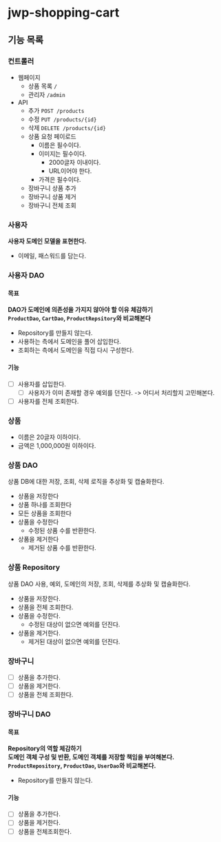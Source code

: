 # jwp-shopping-cart

## 기능 목록

### 컨트롤러

- 웹페이지
    - 상품 목록 `/`
    - 관리자 `/admin`
- API
    - 추가 `POST /products`
    - 수정 `PUT /products/{id}`
    - 삭제 `DELETE /products/{id}`
    - 상품 요청 페이로드
        - 이름은 필수이다.
        - 이미지는 필수이다.
            - 2000글자 이내이다.
            - URL이어야 한다.
        - 가격은 필수이다.
    - 장바구니 상품 추가
    - 장바구니 상품 제거
    - 장바구니 전체 조회

### 사용자

**사용자 도메인 모델을 표현한다.**

- 이메일, 패스워드를 담는다.

### 사용자 DAO

#### 목표

**DAO가 도메인에 의존성을 가지지 않아야 할 이유 체감하기**  
**`ProductDao`, `CartDao`, `ProductRepsitory`와 비교해본다**

- Repository를 만들지 않는다.
- 사용하는 측에서 도메인을 풀어 삽입한다.
- 조회하는 측에서 도메인을 직접 다시 구성한다.

#### 기능

- [ ] 사용자를 삽입한다.
    - [ ] 사용자가 이미 존재할 경우 예외를 던진다. -> 어디서 처리할지 고민해본다.
- [ ] 사용자를 전체 조회한다.

### 상품

- 이름은 20글자 이하이다.
- 금액은 1,000,000원 이하이다.

### 상품 DAO

상품 DB에 대한 저장, 조회, 삭제 로직을 추상화 및 캡슐화한다.

- 상품을 저장한다
- 상품 하나를 조회한다
- 모든 상품을 조회한다
- 상품을 수정한다
    - 수정된 상품 수를 반환한다.
- 상품을 제거한다
    - 제거된 상품 수를 반환한다.

### 상품 Repository

상품 DAO 사용, 예외, 도메인의 저장, 조회, 삭제를 추상화 및 캡슐화한다.

- 상품을 저장한다.
- 상품을 전체 조회한다.
- 상품을 수정한다.
    - 수정된 대상이 없으면 예외를 던진다.
- 상품을 제거한다.
    - 제거된 대상이 없으면 예외를 던진다.

### 장바구니

- [ ] 상품을 추가한다.
- [ ] 상품을 제거한다.
- [ ] 상품을 전체 조회한다.

### 장바구니 DAO

#### 목표

**Repository의 역할 체감하기**  
**도메인 객체 구성 및 반환, 도메인 객체를 저장할 책임을 부여해본다.**  
**`ProductRepository`, `ProductDao`, `UserDao`와 비교해본다.**

- Repository를 만들지 않는다.

#### 기능

- [ ] 상품을 추가한다.
- [ ] 상품을 제거한다.
- [ ] 상품을 전체조회한다.
